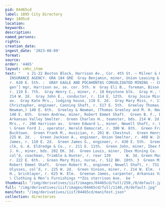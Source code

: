 ```yaml
---
pid: 04465cd
label: 1895 City Directory
key: 1895cd
location: 
keywords: 
description: 
named_persons: 
rights: 
creation_date: 
ingest_date: '2023-08-09'
format: 
source: 
order: '4465'
layout: cmhc_item
text: "   s 21-22 Boston Block, Harrison Av., Cor. 4th St. — Milner & Hurd, PIONEER
  INSURANCE AGENCY. GRA 184 GRE  Gray Benjamin, miner, Union Leasing & Mining Co.,
  r. 620 E. 5th. :  GRAY EAGLE AND POCAHONTAS CONSOLIDATED MINING -- CO., Eben Smith,
  gen’] mgr, Harrison av, se. cor. 5th. m  Gray Eli B., foreman, Bison Mining Co.,
  r. 119 E. 7th.  Gray Henry C., miner, r. 10 Keystone blk.  Gray H., teamster, bds.
  214 W. 2d.  Gray John E., conductor, r. 114 E. 12th.  Gray Josie Miss, r. 601 Harrison
  av.  Gray Kate Mrs., lodging house, 110 E. 2d.  Gray Mary Miss, r. 119 E. 7th.  Greb
  Christopher, engineer, Canning Shaft, r. 517 E. 5th.  Greeley Thomas, (Greeley &
  Newman,) 140 E. 6th.  Greeley & Newman, (Thomas Greeley and M. H. Newman.) barbers,
  140 E. 6th.  Green Andrew, miner, Robert Emmet Shaft.  Green B. F., bullionman,
  Arkansas Valley Smelter.  Green Charles H., teamster, bds. 214 W. 2d.  Green Clara
  Mrs., r. 200 Harrison av.  Green Edward L., miner, Newell Shaft, r. 823 E. 7th.
  \ Green Ford J., operator, Herald Democrat, r. 300 W. 6th.  Green Frank, lab, r.
  Bucktown.  Green Frank M., musician, r. 201 W. Chestnut.  Green Henry, col’d, r.
  225 W. 2d. .  Green Jackson A., engineer, Union Smelter, r. 408 W. 2d. i  Green
  James, r. 110 E. 2d.  Green James G., engineer, r. 430 E. 5th.  Green Jennie Miss,
  clk, G. A. Eldredge & Co., r. 211 E. 11th.  Green John, miner, Ibex Mining Co.  Green
  J. H., miner, bds. 202 EK. 3d.  Green Louis, miner, Ibex Mining Co.  Green Marshall,
  col’d, coachman, Trimble & Hunter, r. rear 120       W. 3d. Green Mary A. Mrs.,
  r. 222 E. 6th. . Green Mary Miss, nurse, r. 512 BH. 10th. 3  Green Michael, miner,
  Robert Emmet Shaft.  Green Robert R., engineer, Newell Shaft, r. 731 E. 6th. Green
  Ulysses, col’d, r. 225 W. 2d.  Green Vinson, miner, r. 214 W. Elm.  Green William
  H., bricklayer, r. 625 W. Elm.  Greenan James, carpenter, Arkansas Valley Smelter.
  \ Clothing & Men’s Furnishings **Zos sterrison Ave.  be "
thumbnail: "/img/derivatives/iiif/images/04465cd/full/250,/0/default.jpg"
full: "/img/derivatives/iiif/images/04465cd/full/1140,/0/default.jpg"
manifest: "/img/derivatives/iiif/04465cd/manifest.json"
collection: directories
---
```

